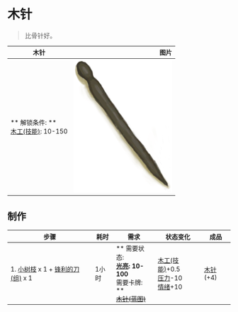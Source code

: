 # 木针  
> 比骨针好。  
  
  木针  |   图片   
 ----  |  ----:   
 ** 解锁条件: **<br>[木工(技能)](Skill_Woodworking.md): 10-150  |  <img decoding="async" src="Sprite/NeedleWooden.png" href="a.md" style="max-width:300px;max-height:300px;">   
  
## 制作  
步骤  |  耗时  |  需求  |  状态变化  |  成品  
----  |  ----  |  ----  |  ----  |  ----  
1. [小树枝](Sticks.md) x 1 + [锋利的刀(组)](GpTag_CutterAdv.md) x 1  |  1小时  |  ** 需要状态: **<br>[光亮](Light.md): 10-100<br>** 需要卡牌: **<br>~~[木针(蓝图)](Bp_WoodenNeedles.md)~~  |  [木工(技能)](Skill_Woodworking.md)+0.5<br>[压力](Stress.md)-10<br>[情绪](Morale.md)+10  |  [木针](WoodenNeedle.md)(+4)  


<script>document.title="木针 - 卡牌生存百科 Card Survival Wiki";</script>